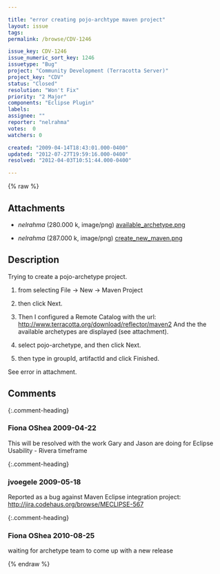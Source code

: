 ```yaml
---

title: "error creating pojo-archtype maven project"
layout: issue
tags: 
permalink: /browse/CDV-1246

issue_key: CDV-1246
issue_numeric_sort_key: 1246
issuetype: "Bug"
project: "Community Development (Terracotta Server)"
project_key: "CDV"
status: "Closed"
resolution: "Won't Fix"
priority: "2 Major"
components: "Eclipse Plugin"
labels: 
assignee: ""
reporter: "nelrahma"
votes:  0
watchers: 0

created: "2009-04-14T18:43:01.000-0400"
updated: "2012-07-27T19:59:16.000-0400"
resolved: "2012-04-03T10:51:44.000-0400"

---
```




{% raw %}


## Attachments
  
* <em>nelrahma</em> (280.000 k, image/png) [available_archetype.png](/attachments/CDV/CDV-1246/available_archetype.png)
  
* <em>nelrahma</em> (287.000 k, image/png) [create_new_maven.png](/attachments/CDV/CDV-1246/create_new_maven.png)
  



## Description

<div markdown="1" class="description">

Trying to create a pojo-archetype project. 

1. from selecting File -> New -> Maven Project
2. then click Next.
3. Then I configured a Remote Catalog with the url: http://www.terracotta.org/download/reflector/maven2
     And the the available archetypes are displayed (see attachment).

4. select pojo-archetype, and then click Next.
5. then type in groupId, artifactId and click Finished.

See error in attachment.


</div>

## Comments


{:.comment-heading}
### **Fiona OShea** <span class="date">2009-04-22</span>

<div markdown="1" class="comment">

This will be resolved with the work Gary and Jason are doing for Eclipse Usability - Rivera timeframe

</div>


{:.comment-heading}
### **jvoegele** <span class="date">2009-05-18</span>

<div markdown="1" class="comment">

Reported as a bug against Maven Eclipse integration project: http://jira.codehaus.org/browse/MECLIPSE-567

</div>


{:.comment-heading}
### **Fiona OShea** <span class="date">2010-08-25</span>

<div markdown="1" class="comment">

waiting for archetype team to come up with a new release

</div>



{% endraw %}
